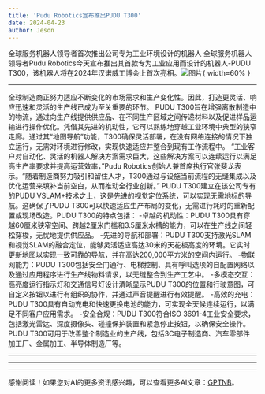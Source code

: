 ```yaml
---
title: 'Pudu Robotics宣布推出PUDU T300'
date: 2024-04-23
author: Jeson
---
```


全球服务机器人领导者首次推出公司专为工业环境设计的机器人
全球服务机器人领导者Pudu Robotics今天宣布推出其首款专为工业应用而设计的机器人-PUDU T300，该机器人将在2024年汉诺威工博会上首次亮相。![图片](https://ai-techpark.com/wp-content/uploads/2024/04/Pudu-Robotics-960x540.jpg){ width=60% }

---
全球制造商正努力适应不断变化的市场需求和生产变化性。因此，打造更灵活、响应迅速和灵活的生产线已成为至关重要的环节。
PUDU T300旨在增强离散制造中的物流，通过向生产线提供供应品、在不同生产区域之间传递材料以及促进样品运输进行操作优化。凭借其先进的机动性，它可以熟练地穿越工业环境中典型的狭窄走廊。通过其“地图导航”功能，T300确保灵活部署，在没有网络连接的情况下独立运行，无需对环境进行修改，实现快速适应并整合到现有工作流程中。
“工业客户对自动化、灵活的机器人解决方案需求巨大，这些解决方案可以连续运行以满足高生产率要求并提高运营效率，”Pudu Robotics创始人兼首席执行官张斐龙表示。“随着制造商努力吸引和留住人才，T300通过与设施当前流程的无缝集成以及优化运营来填补当前空白，从而推动全行业创新。”
PUDU T300建立在该公司专有的PUDU VSLAM+技术之上，这是先进的视觉定位系统，可以实现无需地标的导航。这确保了PUDU T300可以快速适应生产布局的变化，无需进行耗时的重新配置或现场改造。PUDU T300的特点包括：
-卓越的机动性：PUDU T300具有穿越60厘米狭窄空间、跨越2厘米门槛和3.5厘米水槽的能力，可以在生产线之间轻松穿梭，无忧地提供供应品。
-先进的导航和部署：PUDU T300支持激光SLAM和视觉SLAM的融合定位，能够灵活适应高达30米的天花板高度的环境。它实时更新地图以实现一致可靠的导航，并在高达200,000平方米的空间内运行。
-物联网能力：PUDU T300包括安全门通行、电梯控制、具有呼叫选项的自配置网络以及通过应用程序进行生产线物料请求，以无缝整合到生产工艺中。
-多模态交互：高亮度运行指示灯和交通信号灯设计清晰显示PUDU T300的位置和行驶意图，可自定义按钮以进行有组织的协作，并通过声音提醒进行有效提醒。
-高效的充电：PUDU T300具有自动充电和快速更换电池的能力，可实现全天候连续运行，以满足不同客户应用需求。
-安全合规：PUDU T300符合ISO 3691-4工业安全要求，包括激光雷达、深度摄像头、碰撞保护装置和紧急停止按钮，以确保安全操作。
PUDU T300可用于改善整个制造业的生产线，包括3C电子制造商、汽车零部件加工厂、金属加工、半导体制造厂等。 

---
---

---
感谢阅读！如果您对AI的更多资讯感兴趣，可以查看更多AI文章：[GPTNB](https://gptnb.com)。